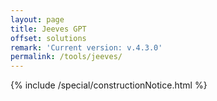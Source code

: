 ```yaml
---
layout: page
title: Jeeves GPT
offset: solutions
remark: 'Current version: v.4.3.0'
permalink: /tools/jeeves/
---
```


<div class="Space">{% include /special/constructionNotice.html %}</div>